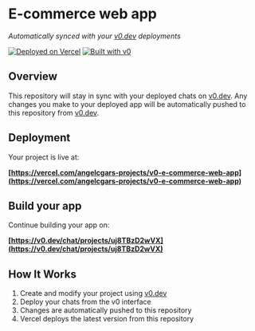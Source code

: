 # E-commerce web app

*Automatically synced with your [v0.dev](https://v0.dev) deployments*

[![Deployed on Vercel](https://img.shields.io/badge/Deployed%20on-Vercel-black?style=for-the-badge&logo=vercel)](https://vercel.com/angelcgars-projects/v0-e-commerce-web-app)
[![Built with v0](https://img.shields.io/badge/Built%20with-v0.dev-black?style=for-the-badge)](https://v0.dev/chat/projects/uj8TBzD2wVX)

## Overview

This repository will stay in sync with your deployed chats on [v0.dev](https://v0.dev).
Any changes you make to your deployed app will be automatically pushed to this repository from [v0.dev](https://v0.dev).

## Deployment

Your project is live at:

**[https://vercel.com/angelcgars-projects/v0-e-commerce-web-app](https://vercel.com/angelcgars-projects/v0-e-commerce-web-app)**

## Build your app

Continue building your app on:

**[https://v0.dev/chat/projects/uj8TBzD2wVX](https://v0.dev/chat/projects/uj8TBzD2wVX)**

## How It Works

1. Create and modify your project using [v0.dev](https://v0.dev)
2. Deploy your chats from the v0 interface
3. Changes are automatically pushed to this repository
4. Vercel deploys the latest version from this repository
